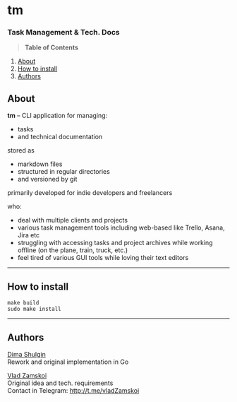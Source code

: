 # tm
### Task Management & Tech. Docs


> **Table of Contents**
1. [About](#about)
2. [How to install](#how-to-install)
3. [Authors](#authors)

## About

**tm** – CLI application for managing:

* tasks 
* and technical documentation

stored as

* markdown files 
* structured in regular directories 
* and versioned by git

primarily developed for indie developers and freelancers

who:
* deal with multiple clients and projects
* various task management tools including web-based like Trello, Asana, Jira etc
* struggling with accessing tasks and project archives while working offline (on the plane, train, truck, etc.)
* feel tired of various GUI tools while loving their text editors  

---
## How to install

```
make build
sudo make install
```

---

## Authors
[Dima Shulgin](https://github.com/dz-s)  
Rework and original implementation in Go

[Vlad Zamskoi](https://github.com/jvlad)  
Original idea and tech. requirements  
Contact in Telegram: http://t.me/vladZamskoi  

